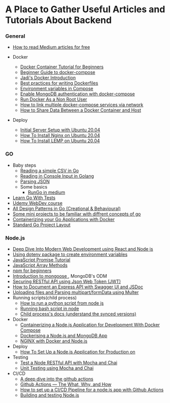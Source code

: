 # A Place to Gather Useful Articles and Tutorials About Backend
### General
- [How to read Medium articles for free](https://www.quora.com/How-do-I-read-Medium-articles-for-free)

- Docker
  - [Docker Container Tutorial for Beginners](https://www.freecodecamp.org/news/what-is-docker-used-for-a-docker-container-tutorial-for-beginners/)
  - [Beginner Guide to docker-compose](https://www.freecodecamp.org/news/a-beginners-guide-to-docker-how-to-create-a-client-server-side-with-docker-compose-12c8cf0ae0aa/)
  - [Jadi's Docker Introduction](https://www.youtube.com/watch?v=_jKNnHROiC0)
  - [Best practices for writing Dockerfiles](https://docs.docker.com/develop/develop-images/dockerfile_best-practices/)
  - [Environment variables in Compose](https://docs.docker.com/compose/environment-variables/)
  - [Enable MongoDB authentication with docker-compose](https://dev.to/efe136/how-to-enable-mongodb-authentication-with-docker-compose-2nbp)
  - [Run Docker As a Non Root User](https://www.thegeekdiary.com/run-docker-as-a-non-root-user/)
  - [How to link multiple docker-compose services via network](https://tjtelan.com/blog/how-to-link-multiple-docker-compose-via-network/)
  - [How to Share Data Between a Docker Container and Host](https://thenewstack.io/docker-basics-how-to-share-data-between-a-docker-container-and-host/)
- Deploy 
  - [Initial Server Setup with Ubuntu 20.04](https://www.digitalocean.com/community/tutorials/initial-server-setup-with-ubuntu-20-04)
  - [How To Install Nginx on Ubuntu 20.04](https://www.digitalocean.com/community/tutorials/how-to-install-nginx-on-ubuntu-20-04)
  - [How To Install LEMP on Ubuntu 20.04](https://www.digitalocean.com/community/tutorials/how-to-install-linux-nginx-mysql-php-lemp-stack-on-ubuntu-20-04)
###  GO
- Baby steps
  - [Reading a simple CSV in Go](https://ankurraina.medium.com/reading-a-simple-csv-in-go-36d7a269cecd)
  - [Reading in Console Input in Golang](https://tutorialedge.net/golang/reading-console-input-golang/)
  - [Parsing JSON](https://www.sohamkamani.com/golang/parsing-json/)
  - Some basics
    - [RunGo in medium](https://medium.com/rungo)
- [Learn Go With Tests ](https://quii.gitbook.io/learn-go-with-tests/)
- [Udemy WebDev course ](https://www.udemy.com/course/go-programming-language/)
- [All Design Patterns in Go (Creational & Behavioural)](https://golangbyexample.com/all-design-patterns-golang/)
- [Some mini projects to be familiar with diffrent concepts of go](https://github.com/gophercises)
- [Containerizing your Go Applications with Docker](https://tutorialedge.net/golang/go-docker-tutorial/)
- [Standard Go Project Layout](https://github.com/golang-standards/project-layout)
###  Node.js
- [Deep Dive Into Modern Web Development using React and Node js](https://fullstackopen.com/en/)
- [Using dotenv package to create environment variables](https://medium.com/@thejasonfile/using-dotenv-package-to-create-environment-variables-33da4ac4ea8f)
- [JavaScript Promise Tutorial](https://www.freecodecamp.org/news/javascript-es6-promises-for-beginners-resolve-reject-and-chaining-explained/)
- [JavaScript Array Methods](https://medium.com/@mandeepkaur1/a-list-of-javascript-array-methods-145d09dd19a0)
- [npm for beginners](https://www.freecodecamp.org/news/what-is-npm-a-node-package-manager-tutorial-for-beginners/)
- [Introduction to mongoose ](https://medium.com/free-code-camp/introduction-to-mongoose-for-mongodb-d2a7aa593c57), MongoDB's ODM 
- [Securing RESTful API using Json Web Token (JWT) ](https://www.freecodecamp.org/news/securing-node-js-restful-apis-with-json-web-tokens-9f811a92bb52/)
- [How to Document an Express API with Swagger UI and JSDoc](https://dev.to/kabartolo/how-to-document-an-express-api-with-swagger-ui-and-jsdoc-50do)
- [Uploading files and Parsing multipart/formData using Multer](https://medium.com/@svibhuti22/file-upload-with-multer-in-node-js-and-express-5bc76073419f)
- Running scripts(child process)
  - [How to run a python script from node js](https://medium.com/swlh/run-python-script-from-node-js-and-send-data-to-browser-15677fcf199f)
  - [Running bash script in node](https://stackabuse.com/executing-shell-commands-with-node-js/)
  - [Child process's docs (understand the synced versions)](https://nodejs.org/api/child_process.html#child_process_child_process_spawnsync_command_args_options)
- Docker
  - [Containerizing a Node.js Application for Development With Docker Compose](https://www.digitalocean.com/community/tutorials/containerizing-a-node-js-application-for-development-with-docker-compose)
  - [Dockerising a Node.js and MongoDB App](https://medium.com/statuscode/dockerising-a-node-js-and-mongodb-app-d22047e2806f)
  - [NGINX with Docker and Node.js](https://ashwin9798.medium.com/nginx-with-docker-and-node-js-a-beginners-guide-434fe1216b6b)
- Deploy
  - [How To Set Up a Node.js Application for Production on](https://www.digitalocean.com/community/tutorials/how-to-set-up-a-node-js-application-for-production-on-ubuntu-20-04#prerequisites)
- Testing 
  - [Test a Node RESTful API with Mocha and Chai](https://www.digitalocean.com/community/tutorials/test-a-node-restful-api-with-mocha-and-chai#a-better-test)
  - [Unit Testing using Mocha and Chai](https://codeburst.io/javascript-unit-testing-using-mocha-and-chai-1d97d9f18e71)
- CI/CD 
  - [A deep dive into the github actions](https://medium.com/better-programming/a-deep-dive-into-github-actions-51e234da0c50)
  - [Github Actions — The What, Why, and How](https://medium.com/better-programming/github-actions-the-what-why-and-how-3868d5a86292)
  - [How to set up a CI/CD Pipeline for a node.js app with Github Actions](https://dev.to/chathula/how-to-set-up-a-ci-cd-pipeline-for-a-node-js-app-with-github-actions-32h0)  
  - [Building and testing Node.js](https://docs.github.com/en/actions/creating-actions/creating-a-docker-container-action)
